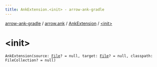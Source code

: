 ```yaml
---
title: AnkExtension.<init> - arrow-ank-gradle
---
```


[arrow-ank-gradle](../../index.html) / [arrow.ank](../index.html) / [AnkExtension](index.html) / [&lt;init&gt;](./-init-.html)

# &lt;init&gt;

`AnkExtension(source: `[`File`](http://docs.oracle.com/javase/6/docs/api/java/io/File.html)`? = null, target: `[`File`](http://docs.oracle.com/javase/6/docs/api/java/io/File.html)`? = null, classpath: FileCollection? = null)`
